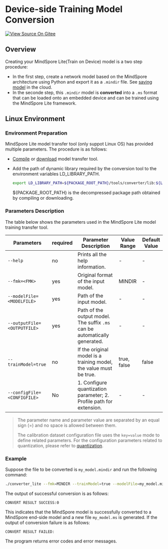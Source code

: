 # Device-side Training Model Conversion

[![View Source On Gitee](https://mindspore-website.obs.cn-north-4.myhuaweicloud.com/website-images/r2.6.0/resource/_static/logo_source_en.svg)](https://gitee.com/mindspore/docs/blob/r2.6.0/docs/lite/docs/source_en/train/converter_train.md)

## Overview

Creating your MindSpore Lite(Train on Device) model is a two step procedure:

- In the first step, create a network model based on the MindSpore architecture using Python and export it as a `.mindir` file. See [saving model](https://www.mindspore.cn/tutorials/en/r2.6.0/beginner/save_load.html#saving-and-loading-mindir) in the cloud.
- In the seconde step, this `.mindir` model is <b>converted</b> into a `.ms` format that can be loaded onto an embedded device and can be trained using the MindSpore Lite framework.

## Linux Environment

### Environment Preparation

MindSpore Lite model transfer tool (only suppot Linux OS) has provided multiple parameters. The procedure is as follows:

- [Compile](https://www.mindspore.cn/lite/docs/en/r2.6.0/build/build.html) or [download](https://www.mindspore.cn/lite/docs/en/r2.6.0/use/downloads.html) model transfer tool.
- Add the path of dynamic library required by the conversion tool to the environment variables LD_LIBRARY_PATH.

    ```bash
    export LD_LIBRARY_PATH=${PACKAGE_ROOT_PATH}/tools/converter/lib:${LD_LIBRARY_PATH}
    ````

    ${PACKAGE_ROOT_PATH} is the decompressed package path obtained by compiling or downloading.

### Parameters Description

The table below shows the parameters used in the MindSpore Lite model training transfer tool.

| Parameters                  | required | Parameter Description                                                      | Value Range | Default Value |
| --------------------------- |----------|----------------------------------------------------------------------------| ----------- | ------------- |
| `--help`                    | no       | Prints all the help information.                                           | -           | -             |
| `--fmk=<FMK>`               | yes      | Original format of the input model.                                        | MINDIR      | -             |
| `--modelFile=<MODELFILE>`   | yes      | Path of the input model.                                                   | -           | -             |
| `--outputFile=<OUTPUTFILE>` | yes      | Path of the output model. The suffix `.ms` can be automatically generated. | -           | -             |
| `--trainModel=true`         | no       | If the original model is a training model, the value must be true.         | true, false | false         |
| `--configFile=<CONFIGFILE>` | No       | 1. Configure quantization parameter; 2. Profile path for extension.        | - | - |

> The parameter name and parameter value are separated by an equal sign (=) and no space is allowed between them.
>
> The calibration dataset configuration file uses the `key=value` mode to define related parameters. For the configuration parameters related to quantization, please refer to [quantization](https://www.mindspore.cn/lite/docs/en/r2.6.0/advanced/quantization.html).

### Example

Suppose the file to be converted is `my_model.mindir` and run the following command:

```bash
./converter_lite --fmk=MINDIR --trainModel=true --modelFile=my_model.mindir --outputFile=my_model
```

The output of successful conversion is as follows:

```text
CONVERT RESULT SUCCESS:0
```

This indicates that the MindSpore model is successfully converted to a MindSpore end-side model and a new file `my_model.ms` is generated. If the output of conversion failure is as follows:

```text
CONVERT RESULT FAILED:
```

The program returns error codes and error messages.
